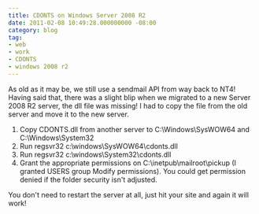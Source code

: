 ```yaml
---
title: CDONTS on Windows Server 2008 R2
date: 2011-02-08 10:49:28.000000000 -08:00
category: blog
tag:
- web
- work
- CDONTS
- windows 2008 r2
---
```

<p>As old as it may be, we still use a sendmail API from way back to NT4! Having said that, there was a slight blip when we migrated to a new Server 2008 R2 server, the dll file was missing! I had to copy the file from the old server and move it to the new server.</p>
<ol>
<li>Copy CDONTS.dll from another server to C:\Windows\SysWOW64 and C:\Windows\System32</li>
<li>Run regsvr32 c:\windows\SysWOW64\cdonts.dll</li>
<li>Run regsvr32 c:\windows\System32\cdonts.dll</li>
<li>Grant the appropriate permissions on C:\inetpub\mailroot\pickup (I granted USERS group Modify permissions).  You could get permission denied if the folder security isn't adjusted.</li>
</ol>
<p>You don't need to restart the server at all, just hit your site and again it will work!</p>
